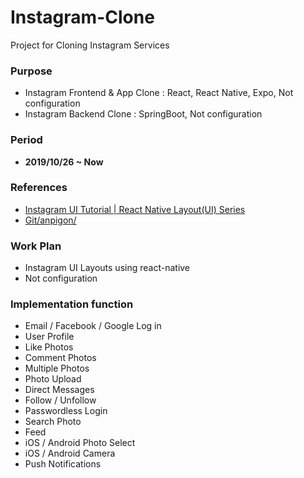 # Instagram-Clone
Project for Cloning Instagram Services

### Purpose
- Instagram Frontend & App Clone : React, React Native, Expo, Not configuration
- Instagram Backend Clone : SpringBoot, Not configuration

### Period
- **2019/10/26 ~ Now**

### References
- [Instagram UI Tutorial | React Native Layout(UI) Series](https://www.youtube.com/watch?v=cgg1HidN4mQ)
- [Git/anpigon/](https://github.com/anpigon/rn_instagram_clone/tree/60afaf4d6ba014d8915e76fc797c849e86ebefb4)

### Work Plan
- Instagram UI Layouts using react-native
- Not configuration

### Implementation function
- Email / Facebook / Google Log in
- User Profile
- Like Photos
- Comment Photos
- Multiple Photos
- Photo Upload
- Direct Messages
- Follow / Unfollow
- Passwordless Login
- Search Photo
- Feed
- iOS / Android Photo Select
- iOS / Android Camera
- Push Notifications
